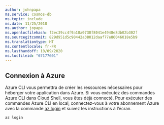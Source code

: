```yaml
---
author: johnpapa
ms.service: cosmos-db
ms.topic: include
ms.date: 11/25/2018
ms.author: jopapa
ms.openlocfilehash: f2ec39cc4f9a18a0738f8041e4948e8db02b302f
ms.sourcegitcommit: 829d951d5c90442a38012daaf77e86046018e5b9
ms.translationtype: HT
ms.contentlocale: fr-FR
ms.lasthandoff: 10/09/2020
ms.locfileid: "67177601"
---
```

## <a name="sign-in-to-azure"></a>Connexion à Azure

Azure CLI vous permettra de créer les ressources nécessaires pour héberger votre application dans Azure. Si vous exécutez des commandes Azure CLI dans Cloud Shell, vous êtes déjà connecté. Pour exécuter des commandes Azure CLI en local, connectez-vous à votre abonnement Azure avec la commande [az login](/cli/azure/) et suivez les instructions à l’écran.

```azurecli
az login
```
